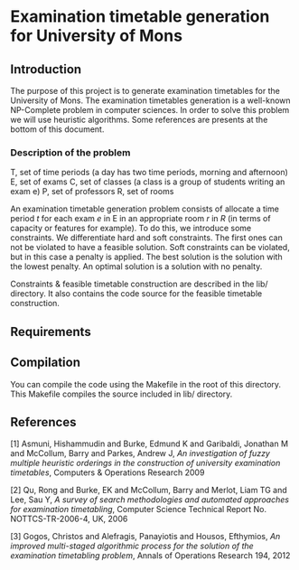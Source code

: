 # Examination timetable generation for University of Mons

## Introduction

The purpose of this project is to generate examination timetables for the University of Mons. The examination timetables generation is a well-known NP-Complete problem in computer sciences.
In order to solve this problem we will use heuristic algorithms. Some references are presents at the bottom of this document.

### Description of the problem

T, set of time periods (a day has two time periods, morning and afternoon)
E, set of exams
C, set of classes (a class is a group of students writing an exam e)
P, set of professors
R, set of rooms

An examination timetable generation problem consists of allocate a time period *t* for each exam *e* in E in an appropriate room *r* in *R* (in terms of capacity or features for example).
To do this, we introduce some constraints. We differentiate hard and soft constraints. The first ones can not be violated to have a feasible solution. Soft constraints can be violated, but in this case a penalty is applied.
The best solution is the solution with the lowest penalty. An optimal solution is a solution with no penalty.

Constraints & feasible timetable construction are described in the lib/ directory. It also contains the code source for the feasible timetable construction.

## Requirements



## Compilation

You can compile the code using the Makefile in the root of this directory. This Makefile compiles the source included in lib/ directory.

## References

[1] Asmuni, Hishammudin and Burke, Edmund K and Garibaldi, Jonathan M and McCollum, Barry and Parkes, Andrew J, *An investigation of fuzzy multiple heuristic orderings in the construction of university examination timetables*, Computers & Operations Research 2009

[2] Qu, Rong and Burke, EK and McCollum, Barry and Merlot, Liam TG and Lee, Sau Y, *A survey of search methodologies and automated approaches for examination timetabling*, Computer Science Technical Report No. NOTTCS-TR-2006-4, UK, 2006

[3] Gogos, Christos and Alefragis, Panayiotis and Housos, Efthymios, *An improved multi-staged algorithmic process for the solution of the examination timetabling problem*, Annals of Operations Research 194, 2012

